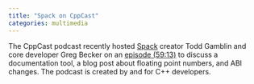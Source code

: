 ```yaml
---
title: "Spack on CppCast"
categories: multimedia
---
```


The CppCast podcast recently hosted [Spack](https://spack.io) creator Todd Gamblin and core developer Greg Becker on an [episode (59:13)](https://cppcast.com/spack/) to discuss a documentation tool, a blog post about floating point numbers, and ABI changes. The podcast is created by and for C++ developers.
